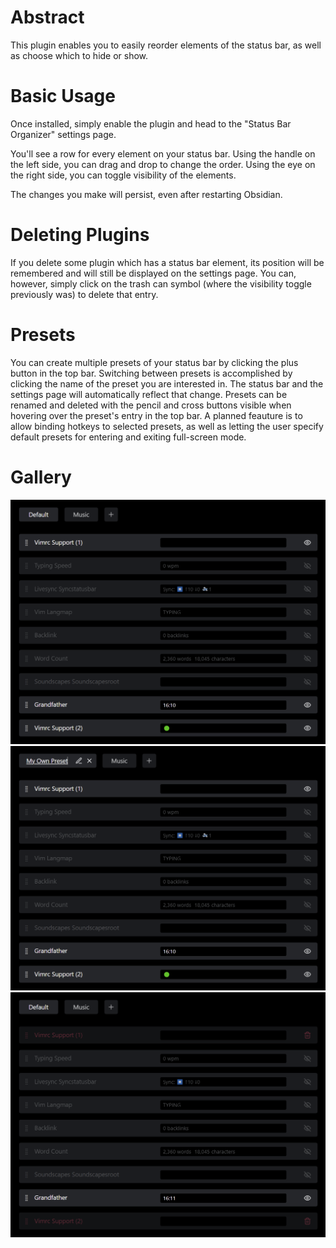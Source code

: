 # Abstract
This plugin enables you to easily reorder elements of the status bar, as well as choose which to hide or show.

# Basic Usage
Once installed, simply enable the plugin and head to the "Status Bar Organizer" settings page.

You'll see a row for every element on your status bar.
Using the handle on the left side, you can drag and drop to change the order.
Using the eye on the right side, you can toggle visibility of the elements.

The changes you make will persist, even after restarting Obsidian.

# Deleting Plugins
If you delete some plugin which has a status bar element, its position will be remembered and will still be displayed on the settings page.
You can, however, simply click on the trash can symbol (where the visibility toggle previously was) to delete that entry.

# Presets
You can create multiple presets of your status bar by clicking the plus button in the top bar.
Switching between presets is accomplished by clicking the name of the preset you are interested in. The status bar and the settings page will automatically reflect that change.
Presets can be renamed and deleted with the pencil and cross buttons visible when hovering over the preset's entry in the top bar.
A planned feauture is to allow binding hotkeys to selected presets, as well as letting the user specify default presets for entering and exiting full-screen mode.

# Gallery
![Plugin Settings](./media/rows.png)
![Renaming Presets](./media/rename.png)
![Deleted Plugins](./media/deleted-plugin.png)
